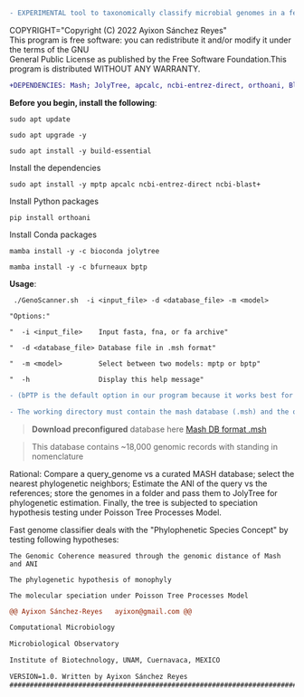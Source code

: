 ```diff
- EXPERIMENTAL tool to taxonomically classify microbial genomes in a few minutes

``` 

COPYRIGHT="Copyright (C) 2022 Ayixon Sánchez Reyes"                                                               
This program  is free software:  you can  redistribute it  and/or modify it  under the terms  of the GNU         
General Public License as published by the Free Software Foundation.This program is distributed WITHOUT ANY WARRANTY.                                              

```diff
+DEPENDENCIES: Mash; JolyTree, apcalc, ncbi-entrez-direct, orthoani, Blast, Biopython, bPTP, mptp                                 
```                                                                                                               

**Before you begin, install the following**:                                                                 

    sudo apt update

    sudo apt upgrade -y

    sudo apt install -y build-essential

Install the dependencies

    sudo apt install -y mptp apcalc ncbi-entrez-direct ncbi-blast+

Install Python packages

    pip install orthoani

Install Conda packages

    mamba install -y -c bioconda jolytree

    mamba install -y -c bfurneaux bptp
    
           
  **Usage**:  
  
     ./GenoScanner.sh  -i <input_file> -d <database_file> -m <model>

    "Options:"

    "  -i <input_file>    Input fasta, fna, or fa archive"

    "  -d <database_file> Database file in .msh format"

    "  -m <model>         Select between two models: mptp or bptp"

    "  -h                 Display this help message"
    
```diff
- (bPTP is the default option in our program because it works best for the speciation hypothesis, according to our experience.

```   
   
   
```diff
- The working directory must contain the mash database (.msh) and the query genome in fasta format

```
> **Download preconfigured** database here [Mash DB format .msh](https://figshare.com/ndownloader/files/37939296)

  > This database contains ~18,000 genomic records with standing in nomenclature

Rational: Compare a query_genome vs a curated MASH database;  select the nearest phylogenetic neighbors; 
Estimate the ANI of the query vs the references; store the genomes in a folder and pass them to JolyTree for phylogenetic estimation. Finally, the tree is subjected to speciation hypothesis testing under Poisson Tree Processes Model.                                    

Fast genome classifier deals with the "Phylophenetic Species Concept" by testing following hypotheses:

    The Genomic Coherence measured through the genomic distance of Mash and ANI
     
    The phylogenetic hypothesis of monophyly
    
    The molecular speciation under Poisson Tree Processes Model
        
```diff
@@ Ayixon Sánchez-Reyes   ayixon@gmail.com @@

Computational Microbiology   

Microbiological Observatory 

Institute of Biotechnology, UNAM, Cuernavaca, MEXICO 

VERSION=1.0. Written by Ayixon Sánchez Reyes    
###########################################################################################################               
